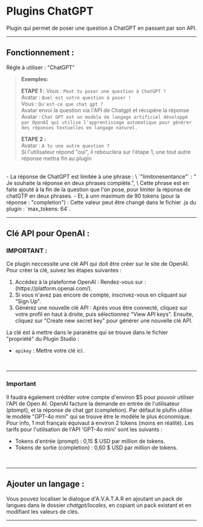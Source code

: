 # Plugins ChatGPT

Plugin qui permet de poser une question à ChatGPT en passant par son API.

--- 

## Fonctionnement :

Règle à utiliser : "ChatGPT"

>**Exemples:**
>
> **ETAPE 1 :**
> Vous : `Peut tu poser une question à ChatGPT ?`\
> Avatar : `Quel est votre question à poser !`\
> Vous : `Qu'est-ce que chat gpt ?`\
> Avatar envoi la question via l'API de Chatgpt et récupère la réponse \
> Avatar : `Chat GPT est un modèle de langage artificiel développé par OpenAI qui utilise l'apprentissage automatique pour générer des réponses textuelles en langage naturel.` 
>
> **ETAPE 2 :** \
> Avatar : `A tu une autre question ?`\
> Si l'utilisateur répond "oui", il rebouclera sur l'étape 1, une tout autre réponse mettra fin au plugin
>

<br>
- La réponse de ChatGPT est limitée à une phrase : \
`"limitonesentance"` : " Je souhaite la réponse en deux phrases complète.", \
Cette phrase est en faite ajouté à la fin de la question que l'on pose, pour limiter la réponse de chatGTP en deux phrases.  
- Et, à unn maximum de 90 tokens (pour la réponse : "completion") : 
Cette valeur peut être changé dans le fichier .js du plugin : `max_tokens: 64`. 
<br>

---

## Clé API pour OpenAI :

### IMPORTANT : 
Ce plugin neccessite une clé API qui doit être créer sur le site de OpenAI.
Pour crèer la clé, suivez les étapes suivantes :
<ol>
<li> Accédez à la plateforme OpenAI : Rendez-vous sur : (https://platform.openai.com/).</li> 
<li> Si vous n'avez pas encore de compte, inscrivez-vous en cliquant sur "Sign Up".</li>
<li> Générez une nouvelle clé API : Après vous être connecté, cliquez sur votre profil en haut à droite, puis sélectionnez "View API keys". Ensuite, cliquez sur "Create new secret key" pour générer une nouvelle clé API.</li>
</ol>

La clé est à mettre dans le paranètre qui se trouve dans le fichier "propriété" du Plugin Studio :
* `apikey` : Mettre votre clé ici.  
<br>

---

### Important

Il faudra également créditer votre compte d'environ $5 pour pouvoir utiliser l'API de Open AI.
OpenAI facture la demande en entrée de l'utilisateur (ptompt), et la réponse de chat gpt (completion).
Par défaut le plufin utilise le modèle "GPT-4o mini" qui se trouve être le modèle le plus économique. Pour info, 1 mot français équivaut à environ 2 tokens (moins en réalité). Les tarifs pour l'utilisation de l'API 'GPT-4o mini' sont les suivants :

- Tokens d'entrée (prompt) : 0,15 $ USD par million de tokens.
- Tokens de sortie (completion) : 0,60 $ USD par million de tokens.
<br>

---

## Ajouter un langage :

Vous pouvez localiser le dialogue d'A.V.A.T.A.R en ajoutant un pack de langues dans le dossier _chatgpt/locales_, en copiant un pack existant et en modifiant les valeurs de clés.
<br>

---
